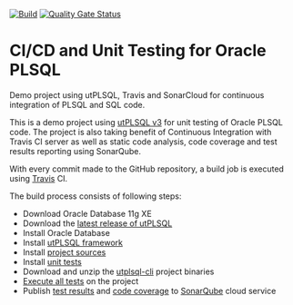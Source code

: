 [![Build](https://github.com/utPLSQL/utPLSQL-demo-project/actions/workflows/build.yml/badge.svg)](https://github.com/utPLSQL/utPLSQL-demo-project/actions/workflows/build.yml)
[![Quality Gate Status](https://sonarcloud.io/api/project_badges/measure?project=utPLSQL%3AutPLSQL-demo-project&metric=alert_status)](https://sonarcloud.io/dashboard?id=utPLSQL%3AutPLSQL-demo-project)


# CI/CD and Unit Testing for Oracle PLSQL
Demo project using utPLSQL, Travis and SonarCloud for continuous integration of PLSQL and SQL code. 


This is a demo project using [utPLSQL v3](https://github.com/utPLSQL/utPLSQL) for unit testing of Oracle PLSQL code.
The project is also taking benefit of Continuous Integration with Travis CI server as well as static code analysis, code coverage and test results reporting using SonarQube.

With every commit made to the GitHub repository, a build job is executed using [Travis](https://travis-ci.org/utPLSQL/utPLSQL-demo-project) CI.

The build process consists of following steps:
- Download Oracle Database 11g XE
- Download the [latest release of utPLSQL](https://github.com/utPLSQL/utPLSQL/releases/latest)
- Install Oracle Database
- Install [utPLSQL framework](scripts/1_install_utplsql.sh)
- Install [project sources](scripts/2_install_demo_project.sh)
- Install [unit tests](scripts/3_install_tests.sh)
- Download and unzip the [utplsql-cli](https://github.com/utPLSQL/utPLSQL-cli) project binaries
- [Execute all tests](scripts/4_run_tests.sh) on the project
- Publish [test results](https://sonarcloud.io/component_measures/metric/tests/list?id=utPLSQL%3AutPLSQL-demo-project) and [code coverage](https://sonarcloud.io/component_measures/metric/coverage/list?id=utPLSQL%3AutPLSQL-demo-project) to [SonarQube](https://sonarcloud.io/) cloud service


